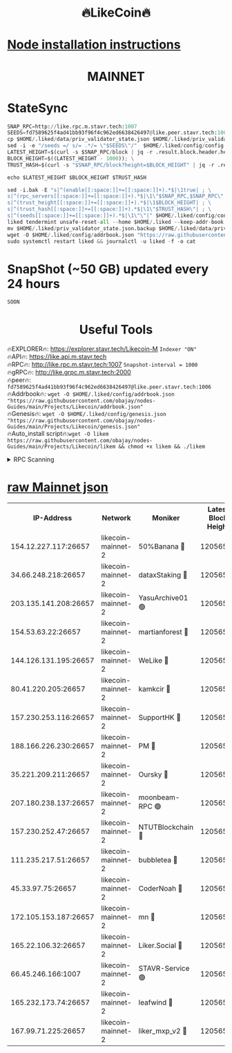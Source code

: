 <h1 align="center"> 🔥LikeCoin🔥</h1>

[Node installation instructions](https://github.com/obajay/nodes-Guides/tree/main/Projects/Likecoin)
=
<h1 align="center"> MAINNET</h1>

# StateSync
```python
SNAP_RPC=http://like.rpc.m.stavr.tech:1007
SEEDS=fd7589625f4ad41bb93f96f4c962ed6638426497@like.peer.stavr.tech:1006
cp $HOME/.liked/data/priv_validator_state.json $HOME/.liked/priv_validator_state.json.backup
sed -i -e "/seeds =/ s/= .*/= \"$SEEDS\"/"  $HOME/.liked/config/config.toml
LATEST_HEIGHT=$(curl -s $SNAP_RPC/block | jq -r .result.block.header.height); \
BLOCK_HEIGHT=$((LATEST_HEIGHT - 1000)); \
TRUST_HASH=$(curl -s "$SNAP_RPC/block?height=$BLOCK_HEIGHT" | jq -r .result.block_id.hash)

echo $LATEST_HEIGHT $BLOCK_HEIGHT $TRUST_HASH

sed -i.bak -E "s|^(enable[[:space:]]+=[[:space:]]+).*$|\1true| ; \
s|^(rpc_servers[[:space:]]+=[[:space:]]+).*$|\1\"$SNAP_RPC,$SNAP_RPC\"| ; \
s|^(trust_height[[:space:]]+=[[:space:]]+).*$|\1$BLOCK_HEIGHT| ; \
s|^(trust_hash[[:space:]]+=[[:space:]]+).*$|\1\"$TRUST_HASH\"| ; \
s|^(seeds[[:space:]]+=[[:space:]]+).*$|\1\"\"|" $HOME/.liked/config/config.toml
liked tendermint unsafe-reset-all --home $HOME/.liked --keep-addr-book
mv $HOME/.liked/priv_validator_state.json.backup $HOME/.liked/data/priv_validator_state.json
wget -O $HOME/.liked/config/addrbook.json "https://raw.githubusercontent.com/obajay/nodes-Guides/main/Projects/Likecoin/addrbook.json"
sudo systemctl restart liked && journalctl -u liked -f -o cat
```
# SnapShot (~50 GB) updated every 24 hours
```python
SOON
```

 <h1 align="center"> Useful Tools</h1>

🔥EXPLORER🔥:     https://explorer.stavr.tech/Likecoin-M        `Indexer "ON"` \
🔥API🔥:          https://like.api.m.stavr.tech \
🔥RPC🔥:          http://like.rpc.m.stavr.tech:1007              `Snapshot-interval = 1000` \
🔥gRPC🔥:         http://like.grpc.m.stavr.tech:2000 \
🔥peer🔥:         `fd7589625f4ad41bb93f96f4c962ed6638426497@like.peer.stavr.tech:1006` \
🔥Addrbook🔥:  `wget -O $HOME/.liked/config/addrbook.json "https://raw.githubusercontent.com/obajay/nodes-Guides/main/Projects/Likecoin/addrbook.json"` \
🔥Genesis🔥:  `wget -O $HOME/.liked/config/genesis.json "https://raw.githubusercontent.com/obajay/nodes-Guides/main/Projects/Likecoin/genesis.json"` \
🔥Auto_install script🔥:`wget -O likem https://raw.githubusercontent.com/obajay/nodes-Guides/main/Projects/Likecoin/likem && chmod +x likem && ./likem`

<details>
<summary>RPC Scanning</summary>

<h2 align="center"> We scan nodes in real time every 4 hours. And we provide the final result of RPC endpoints.
We cannot influence the operation of these nodes in any way. </h2>


```python
If Voting Power is higher than 0 --> then the Node is a validator of the network and may be subject to attack and be a potential threat to the chain.
```
```python
We marked such validators with a red symbol
```

</details>

[raw Mainnet json](??????)
=


<table><tr><th>IP-Address</th><th>Network</th><th>Moniker</th><th>Latest Block Height</th><th>Earliest Block Height</th><th>Catching Up</th><th>Voting Power</th><th>Scan Time</th></tr><tr><td>154.12.227.117:26657</td><td>likecoin-mainnet-2</td><td>50%Banana 🔴</td><td>12056521</td><td>1</td><td>False</td><td>808962001</td><td>2023-12-04T07:56:40.375997903UTC</td></tr><tr><td>34.66.248.218:26657</td><td>likecoin-mainnet-2</td><td>dataxStaking 🔴</td><td>12056523</td><td>1</td><td>False</td><td>21729823358</td><td>2023-12-04T07:56:49.179037513UTC</td></tr><tr><td>203.135.141.208:26657</td><td>likecoin-mainnet-2</td><td>YasuArchive01 🟢</td><td>12056526</td><td>1</td><td>False</td><td>0</td><td>2023-12-04T07:57:06.508827073UTC</td></tr><tr><td>154.53.63.22:26657</td><td>likecoin-mainnet-2</td><td>martianforest 🔴</td><td>12056526</td><td>1</td><td>False</td><td>879058201</td><td>2023-12-04T07:57:09.126653111UTC</td></tr><tr><td>144.126.131.195:26657</td><td>likecoin-mainnet-2</td><td>WeLike 🔴</td><td>12056522</td><td>5101130</td><td>False</td><td>115599732449</td><td>2023-12-04T07:56:43.463682607UTC</td></tr><tr><td>80.41.220.205:26657</td><td>likecoin-mainnet-2</td><td>kamkcir 🔴</td><td>12056528</td><td>5504726</td><td>False</td><td>2488831205</td><td>2023-12-04T07:57:19.722140193UTC</td></tr><tr><td>157.230.253.116:26657</td><td>likecoin-mainnet-2</td><td>SupportHK 🔴</td><td>12056528</td><td>5874201</td><td>False</td><td>8797746568</td><td>2023-12-04T07:57:22.699739889UTC</td></tr><tr><td>188.166.226.230:26657</td><td>likecoin-mainnet-2</td><td>PM 🔴</td><td>12056526</td><td>7730955</td><td>False</td><td>22429725113</td><td>2023-12-04T07:57:10.091332679UTC</td></tr><tr><td>35.221.209.211:26657</td><td>likecoin-mainnet-2</td><td>Oursky 🔴</td><td>12056528</td><td>8394252</td><td>False</td><td>29555751158</td><td>2023-12-04T07:57:17.363368274UTC</td></tr><tr><td>207.180.238.137:26657</td><td>likecoin-mainnet-2</td><td>moonbeam-RPC 🟢</td><td>12056521</td><td>9234583</td><td>False</td><td>0</td><td>2023-12-04T07:56:40.736154882UTC</td></tr><tr><td>157.230.252.47:26657</td><td>likecoin-mainnet-2</td><td>NTUTBlockchain 🔴</td><td>12056523</td><td>9318400</td><td>False</td><td>890171118</td><td>2023-12-04T07:56:48.481862000UTC</td></tr><tr><td>111.235.217.51:26657</td><td>likecoin-mainnet-2</td><td>bubbletea 🔴</td><td>12056523</td><td>9332583</td><td>False</td><td>1004574468</td><td>2023-12-04T07:56:52.974448148UTC</td></tr><tr><td>45.33.97.75:26657</td><td>likecoin-mainnet-2</td><td>CoderNoah 🔴</td><td>12056526</td><td>11014944</td><td>False</td><td>19243487815</td><td>2023-12-04T07:57:08.200536617UTC</td></tr><tr><td>172.105.153.187:26657</td><td>likecoin-mainnet-2</td><td>mn 🔴</td><td>12056529</td><td>11233444</td><td>False</td><td>50169144991</td><td>2023-12-04T07:57:25.395420431UTC</td></tr><tr><td>165.22.106.32:26657</td><td>likecoin-mainnet-2</td><td>Liker.Social 🔴</td><td>12056524</td><td>11800823</td><td>False</td><td>45179557314</td><td>2023-12-04T07:56:59.056668199UTC</td></tr><tr><td>66.45.246.166:1007</td><td>likecoin-mainnet-2</td><td>STAVR-Service 🟢</td><td>12056524</td><td>11931594</td><td>False</td><td>0</td><td>2023-12-04T07:56:55.858982994UTC</td></tr><tr><td>165.232.173.74:26657</td><td>likecoin-mainnet-2</td><td>leafwind 🔴</td><td>12056526</td><td>12022645</td><td>False</td><td>40471589383</td><td>2023-12-04T07:57:07.471468544UTC</td></tr><tr><td>167.99.71.225:26657</td><td>likecoin-mainnet-2</td><td>liker_mxp_v2 🔴</td><td>12056530</td><td>12049447</td><td>False</td><td>26773786957</td><td>2023-12-04T07:57:34.544251452UTC</td></tr></table>